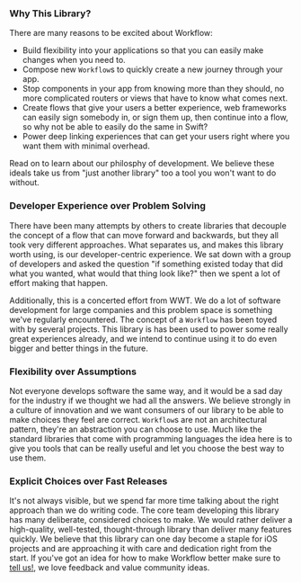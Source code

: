 ### Why This Library?
There are many reasons to be excited about Workflow:
- Build flexibility into your applications so that you can easily make changes when you need to.
- Compose new `Workflow`s to quickly create a new journey through your app.
- Stop components in your app from knowing more than they should, no more complicated routers or views that have to know what comes next.
- Create flows that give your users a better experience, web frameworks can easily sign somebody in, or sign them up, then continue into a flow, so why not be able to easily do the same in Swift?
- Power deep linking experiences that can get your users right where you want them with minimal overhead.

Read on to learn about our philosphy of development. We believe these ideals take us from "just another library" too a tool you won't want to do without.

### Developer Experience over Problem Solving
There have been many attempts by others to create libraries that decouple the concept of a flow that can move forward and backwards, but they all took very different approaches. What separates us, and makes this library worth using, is our developer-centric experience. We sat down with a group of developers and asked the question "if something existed today that did what you wanted, what would that thing look like?" then we spent a lot of effort making that happen.

Additionally, this is a concerted effort from WWT. We do a lot of software development for large companies and this problem space is something we've regularly encountered. The concept of a `Workflow` has been toyed with by several projects. This library is has been used to power some really great experiences already, and we intend to continue using it to do even bigger and better things in the future.

### Flexibility over Assumptions
Not everyone develops software the same way, and it would be a sad day for the industry if we thought we had all the answers. We believe strongly in a culture of innovation and we want consumers of our library to be able to make choices they feel are correct. `Workflow`s are not an architectural pattern, they're an abstraction you can choose to use. Much like the standard libraries that come with programming languages the idea here is to give you tools that can be really useful and let you choose the best way to use them.

### Explicit Choices over Fast Releases
It's not always visible, but we spend far more time talking about the right approach than we do writing code. The core team developing this library has many deliberate, considered choices to make. We would rather deliver a high-quality, well-tested, thought-through library than deliver many features quickly. We believe that this library can one day become a staple for iOS projects and are approaching it with care and dedication right from the start. If you've got an idea for how to make Workflow better make sure to [tell us!](https://github.com/wwt/Workflow/discussions), we love feedback and value community ideas. 
